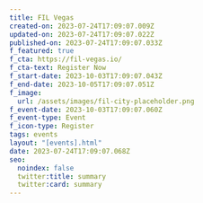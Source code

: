 ```yaml
---
title: FIL Vegas
created-on: 2023-07-24T17:09:07.009Z
updated-on: 2023-07-24T17:09:07.022Z
published-on: 2023-07-24T17:09:07.033Z
f_featured: true
f_cta: https://fil-vegas.io/
f_cta-text: Register Now
f_start-date: 2023-10-03T17:09:07.043Z
f_end-date: 2023-10-05T17:09:07.051Z
f_image:
  url: /assets/images/fil-city-placeholder.png
f_event-date: 2023-10-03T17:09:07.060Z
f_event-type: Event
f_icon-type: Register
tags: events
layout: "[events].html"
date: 2023-07-24T17:09:07.068Z
seo:
  noindex: false
  twitter:title: summary
  twitter:card: summary
---
```

